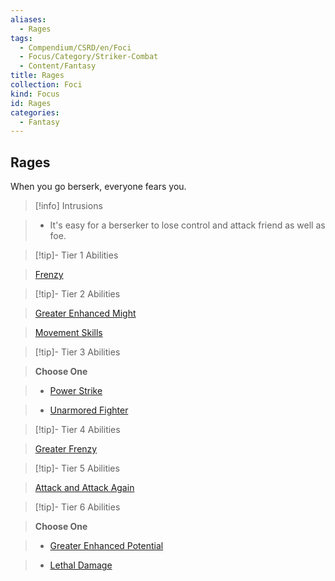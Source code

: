 ```yaml
---
aliases:
  - Rages
tags:
  - Compendium/CSRD/en/Foci
  - Focus/Category/Striker-Combat
  - Content/Fantasy
title: Rages
collection: Foci
kind: Focus
id: Rages
categories:
  - Fantasy
---
```

## Rages    
When you go berserk, everyone fears you.    
  
>[!info] Intrusions    
>- It's easy for a berserker to lose control and attack friend as well as foe.    
  
  
>[!tip]- Tier 1 Abilities    
> [Frenzy](Frenzy.md)    
  
  
>[!tip]- Tier 2 Abilities    
> [Greater Enhanced Might](Greater-Enhanced-Might.md)    
> [Movement Skills](Movement-Skills.md)    
  
  
>[!tip]- Tier 3 Abilities    
> **Choose One**    
>- [Power Strike](Power-Strike.md)    
>- [Unarmored Fighter](Unarmored-Fighter.md)    
  
  
>[!tip]- Tier 4 Abilities    
> [Greater Frenzy](Greater-Frenzy.md)    
  
  
>[!tip]- Tier 5 Abilities    
> [Attack and Attack Again](Attack-and-Attack-Again.md)    
  
  
>[!tip]- Tier 6 Abilities    
> **Choose One**    
>- [Greater Enhanced Potential](Greater-Enhanced-Potential.md)    
>- [Lethal Damage](Lethal-Damage.md)
